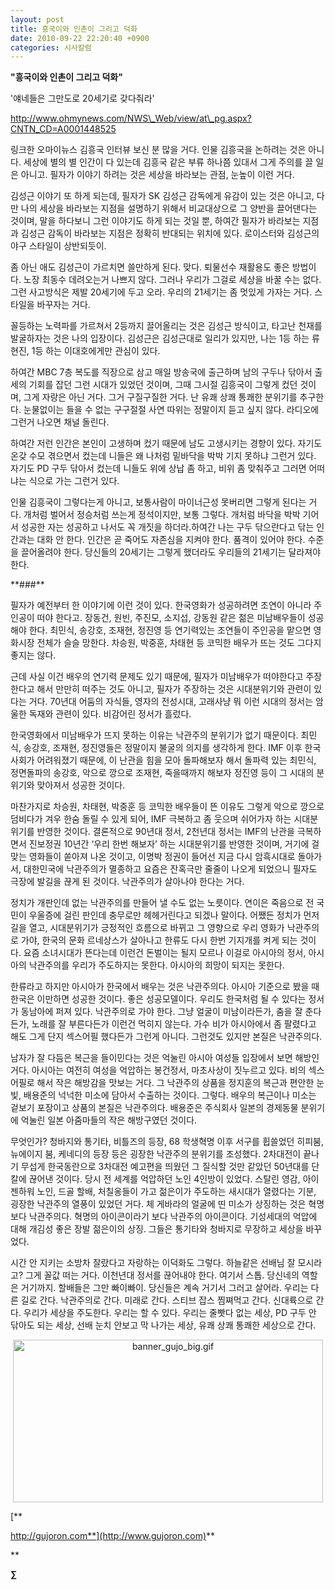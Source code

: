```yaml
---
layout: post
title: 흥국이와 인촌이 그리고 덕화
date: 2010-09-22 22:20:40 +0900
categories: 시사칼럼
---
```

**"흥국이와 인촌이 그리고 덕화"**

'얘네들은 그만도로 20세기로 갖다줘라'<P class=HStyle0>


  
</P> <P class=HStyle0>
  
</P> <P class=HStyle0>
  
</P> <P class=HStyle0><A href="http://www.ohmynews.com/NWS\_Web/view/at\_pg.aspx?CNTN\_CD=A0001448525" target=\_self>http://www.ohmynews.com/NWS\_Web/view/at\_pg.aspx?CNTN_CD=A0001448525</A></P> <P class=HStyle0>
  
</P> <P class=HStyle0>링크한 오마이뉴스 김흥국 인터뷰 보신 분 많을 거다. 인물 김흥국을 논하려는 것은 아니다. 세상에 별의 별 인간이 다 있는데 김흥국 같은 부류 하나쯤 있대서 그게 주의를 끌 일은 아니고. 필자가 이야기 하려는 것은 세상을 바라보는 관점, 눈높이 이런 거다.</P> <P class=HStyle0>
  
</P> <P class=HStyle0>김성근 이야기 또 하게 되는데, 필자가 SK 김성근 감독에게 유감이 있는 것은 아니고, 다만 나의 세상을 바라보는 지점을 설명하기 위해서 비교대상으로 그 양반을 끌어댄다는 것이며, 말을 하다보니 그런 이야기도 하게 되는 것일 뿐, 하여간 필자가 바라보는 지점과 김성근 감독이 바라보는 지점은 정확히 반대되는 위치에 있다. 로이스터와 김성근의 야구 스타일이 상반되듯이.</P> <P class=HStyle0>
  
</P> <P class=HStyle0>좀 아닌 애도 김성근이 가르치면 쓸만하게 된다. 맞다. 퇴물선수 재활용도 좋은 방법이다. 노장 최동수 데려오는거 나쁘지 않다. 그러나 우리가 그걸로 세상을 바꿀 수는 없다. 그런 사고방식은 제발 20세기에 두고 오라. 우리의 21세기는 좀 멋있게 가자는 거다. 스타일을 바꾸자는 거다. </P> <P class=HStyle0>
  
</P> <P class=HStyle0>꼴등하는 노력파를 가르쳐서 2등까지 끌어올리는 것은 김성근 방식이고, 타고난 천재를 발굴하자는 것은 나의 입장이다. 김성근은 김성근대로 일리가 있지만, 나는 1등 하는 류현진, 1등 하는 이대호에게만 관심이 있다.</P> <P class=HStyle0>
  
</P> <P class=HStyle0>하여간 MBC 7층 복도를 직장으로 삼고 매일 방송국에 출근하며 남의 구두나 닦아서 출세의 기회를 잡던 그런 시대가 있었던 것이며, 그때 그시절 김흥국이 그렇게 컸던 것이며, 그게 자랑은 아닌 거다. 그거 구질구질한 거다. 난 유쾌 상쾌 통쾌한 분위기를 추구한다. 눈물없이는 들을 수 없는 구구절절 사연 따위는 정말이지 듣고 싶지 않다. 라디오에 그런거 나오면 채널 돌린다. </P> <P class=HStyle0>
  
</P> <P class=HStyle0>하여간 저런 인간은 본인이 고생하며 컸기 때문에 남도 고생시키는 경향이 있다. 자기도 온갖 수모 겪으면서 컸는데 니들은 왜 나처럼 밑바닥을 박박 기지 못하냐 그런거 있다. 자기도 PD 구두 닦아서 컸는데 니들도 위에 상납 좀 하고, 비위 좀 맞춰주고 그러면 어떠냐는 식으로 가는 그런거 있다. </P> <P class=HStyle0>
  
</P> <P class=HStyle0>인물 김흥국이 그렇다는게 아니고, 보통사람이 마이너근성 못버리면 그렇게 된다는 거다. 개처럼 벌어서 정승처럼 쓰는게 정석이지만, 보통 그렇다. 개처럼 바닥을 박박 기어서 성공한 자는 성공하고 나서도 꼭 개짓을 하더라.하여간 나는 구두 닦으란다고 닦는 인간과는 대화 안 한다. 인간은 곧 죽어도 자존심을 지켜야 한다. 품격이 있어야 한다. 수준을 끌어올려야 한다. 당신들의 20세기는 그렇게 했더라도 우리들의 21세기는 달라져야 한다.</P> <P class=HStyle0>
  
</P> <P class=HStyle0>**###**</P> <P class=HStyle0>
  
</P> <P class=HStyle0>필자가 예전부터 한 이야기에 이런 것이 있다. 한국영화가 성공하려면 조연이 아니라 주인공이 떠야 한다고. 장동건, 원빈, 주진모, 소지섭, 강동원 같은 젊은 미남배우들이 성공해야 한다. 최민식, 송강호, 조재현, 정진영 등 연기력있는 조연들이 주인공을 맡으면 영화시장 전체가 슬슬 망한다. 차승원, 박중훈, 차태현 등 코믹한 배우가 뜨는 것도 그다지 좋지는 않다. </P> <P class=HStyle0>
  
</P> <P class=HStyle0>근데 사실 이건 배우의 연기력 문제도 있기 때문에, 필자가 미남배우가 떠야한다고 주장한다고 해서 만만히 떠주는 것도 아니고, 필자가 주장하는 것은 시대분위기와 관련이 있다는 거다. 70년대 어둠의 자식들, 영자의 전성시대, 고래사냥 뭐 이런 시대의 정서는 암울한 독재와 관련이 있다. 비감어린 정서가 흘렀다. </P> <P class=HStyle0>
  
</P> <P class=HStyle0>한국영화에서 미남배우가 뜨지 못하는 이유는 낙관주의 분위기가 없기 때문이다. 최민식, 송강호, 조재현, 정진영들은 정말이지 불굴의 의지를 생각하게 한다. IMF 이후 한국사회가 어려워졌기 때문에, 이 난관을 힘을 모아 돌파해보자 해서 돌파력 있는 최민식, 정면돌파의 송강호, 악으로 깡으로 조재현, 죽을때까지 해보자 정진영 등이 그 시대의 분위기와 맞아져서 성공한 것이다. </P> <P class=HStyle0>
  
</P> <P class=HStyle0>마찬가지로 차승원, 차태현, 박중훈 등 코믹한 배우들이 뜬 이유도 그렇게 악으로 깡으로 덤비다가 겨우 한숨 돌릴 수 있게 되어, IMF 극복하고 좀 웃으며 쉬어가자 하는 시대분위기를 반영한 것이다. 결론적으로 90년대 정서, 2천년대 정서는 IMF의 난관을 극복하면서 진보정권 10년간 ‘우리 한번 해보자’ 하는 시대분위기를 반영한 것이며, 거기에 걸맞는 영화들이 쏟아져 나온 것이고, 이명박 정권이 들어선 지금 다시 암흑시대로 돌아가서, 대한민국에 낙관주의가 멸종하고 요즘은 잔혹극만 줄줄이 나오게 되었으니 필자도 극장에 발길을 끊게 된 것이다. 낙관주의가 살아나야 한다는 거다.</P> <P class=HStyle0>
  
</P> <P class=HStyle0>정치가 개판인데 없는 낙관주의를 만들어 낼 수도 없는 노릇이다. 연이은 죽음으로 전 국민이 우울증에 걸린 판인데 충무로만 헤헤거린다고 되겠나 말이다. 어쨌든 정치가 먼저 길을 열고, 시대분위기가 긍정적인 흐름으로 바뀌고 그 영향으로 우리 영화가 낙관주의로 가야, 한국의 문화 르네상스가 살아나고 한류도 다시 한번 기지개를 켜게 되는 것이다. 요즘 소녀시대가 뜬다는데 이런건 돈벌이는 될지 모르나 이걸로 아시아의 정서, 아시아의 낙관주의를 우리가 주도하지는 못한다. 아시아의 희망이 되지는 못한다.</P> <P class=HStyle0>
  
</P> <P class=HStyle0>한류라고 하지만 아시아가 한국에서 배우는 것은 낙관주의다. 아시아 기준으로 봤을 때 한국은 이만하면 성공한 것이다. 좋은 성공모델이다. 우리도 한국처럼 될 수 있다는 정서가 동남아에 퍼져 있다. 낙관주의로 가야 한다. 그냥 얼굴이 미남이라든가, 춤을 잘 춘다든가, 노래를 잘 부른다든가 이런건 먹히지 않는다. 가수 비가 아시아에서 좀 팔렸다고 해도 그게 단지 섹스어필 했다든가 그런게 아니다. 그런것도 있지만 본질은 낙관주의다. </P> <P class=HStyle0>
  
</P> <P class=HStyle0>남자가 잘 다듬은 복근을 들이민다는 것은 억눌린 아시아 여성들 입장에서 보면 해방인 거다. 아시아는 여전히 여성을 억압하는 봉건정서, 마초사상이 짓누르고 있다. 비의 섹스어필로 해서 작은 해방감을 맛보는 거다. 그 낙관주의 상품을 정지훈의 복근과 편안한 눈빛, 배용준의 넉넉한 미소에 담아서 수출하는 것이다. 그렇다. 배우의 복근이나 미소는 겉보기 포장이고 상품의 본질은 낙관주의다. 배용준은 주식회사 일본의 경제동물 분위기에 억눌린 일본 아줌마들의 작은 해방구였던 것이다. </P> <P class=HStyle0>
  
</P> <P class=HStyle0>무엇인가? 청바지와 통기타, 비틀즈의 등장, 68 학생혁명 이후 서구를 휩쓸었던 히피붐, 뉴에이지 붐, 케네디의 등장 등은 굉장한 낙관주의 분위기를 조성했다. 2차대전이 끝나기 무섭게 한국동란으로 3차대전 예고편을 띄웠던 그 질식할 것만 같았던 50년대를 단칼에 끊어낸 것이다. 당시 전 세계를 억압하던 노인 4인방이 있었다. 스탈린 영감, 아이젠하워 노인, 드골 할배, 처칠옹들이 가고 젊은이가 주도하는 새시대가 열렸다는 기분, 굉장한 낙관주의 열풍이 있었던 거다. 체 게바라의 얼굴에 띤 미소가 상징하는 것은 혁명보다 낙관주의다. 혁명의 아이콘이라기 보다 낙관주의 아이콘이다. 기성세대의 억압에 대해 개김성 좋은 장발 젊은이의 상징. 그들은 통기타와 청바지로 무장하고 세상을 바꾸었다. </P> <P class=HStyle0>
  
</P> <P class=HStyle0> 시간 안 지키는 소방차 잘랐다고 자랑하는 이덕화도 그렇다. 하늘같은 선배님 잘 모시라고? 그게 꼴값 떠는 거다. 이천년대 정서를 끊어내야 한다. 여기서 스톱. 당신네의 역할은 거기까지. 할배들은 그만 빠이빠이. 당신들은 계속 거기서 그러고 살어라. 우리는 다른 길로 간다. 낙관주의로 간다. 미래로 간다. 스티브 잡스 찜쪄먹고 간다. 신대륙으로 간다. 우리가 세상을 주도한다. 우리는 할 수 있다. 우리는 줄빳다 없는 세상, PD 구두 안 닦아도 되는 세상, 선배 눈치 안보고 막 나가는 세상, 유쾌 상쾌 통쾌한 세상으로 간다. </P> <P class=HStyle0></P> 

<A href="http://gujoron.com/xe/" target=new></A>

<P align="center">
  <a href="http://gujoron.com/xe/"><IMG alt=banner_gujo_big.gif src="http://gujoron.com/xe/files/attach/images/199/279/115/banner_gujo_big.gif" width=496 height=260></a>
</P>

[**
  

  
http://gujoron.com**](http://www.gujoron.com)**
  

  
** 

**∑**